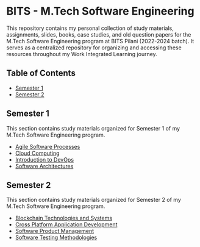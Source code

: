 # BITS - M.Tech Software Engineering

This repository contains my personal collection of study materials, assignments, slides, books, case studies, and old question papers for the M.Tech Software Engineering program at BITS Pilani (2022-2024 batch). It serves as a centralized repository for organizing and accessing these resources throughout my Work Integrated Learning journey.

## Table of Contents

- [Semester 1](#semester-1)
- [Semester 2](#semester-2)

## Semester 1

This section contains study materials organized for Semester 1 of my M.Tech Software Engineering program.

- [Agile Software Processes](Semester%201/Agile%20Software%20Processes)
- [Cloud Computing](Semester%201/Cloud%20Computing)
- [Introduction to DevOps](Semester%201/Introduction%20to%20DevOps)
- [Software Architectures](Semester%201/Software%20Architectures)

## Semester 2

This section contains study materials organized for Semester 2 of my M.Tech Software Engineering program.

- [Blockchain Technologies and Systems](Semester%202/Blockchain%20Technologies%20and%20Systems)
- [Cross Platform Application Development](Semester%202/Cross%20Platform%20Application%20Development)
- [Software Product Management](Semester%202/Software%20Product%20Management)
- [Software Testing Methodologies](Semester%202/Software%20Testing%20Methodologies)
